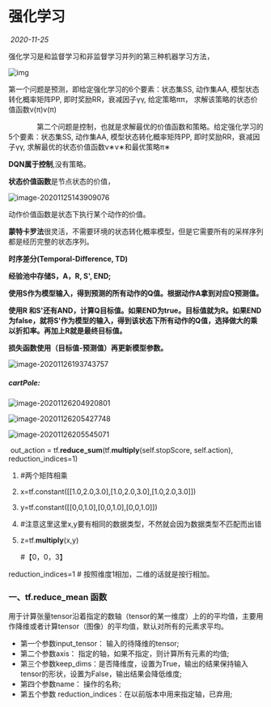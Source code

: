 # 强化学习

​																							*2020-11-25*

强化学习是和监督学习和非监督学习并列的第三种机器学习方法，								



![img](https://images2018.cnblogs.com/blog/1042406/201807/1042406-20180729161444252-1175243635.png)

第一个问题是预测，即给定强化学习的6个要素：状态集SS, 动作集AA, 模型状态转化概率矩阵PP, 即时奖励RR，衰减因子γγ, 给定策略ππ， 求解该策略的状态价值函数v(π)v(π)

　　　　第二个问题是控制，也就是求解最优的价值函数和策略。给定强化学习的5个要素：状态集SS, 动作集AA, 模型状态转化概率矩阵PP, 即时奖励RR，衰减因子γγ, 求解最优的状态价值函数v∗v∗和最优策略π∗

**DQN属于控制**,没有策略。

**状态价值函数**是节点状态的价值，



![image-20201125143909076](C:\Users\ZHZ\AppData\Roaming\Typora\typora-user-images\image-20201125143909076.png)

动作价值函数是状态下执行某个动作的价值。





**蒙特卡罗法**很灵活，不需要环境的状态转化概率模型，但是它需要所有的采样序列都是经历完整的状态序列。

**时序差分(Temporal-Difference, TD)**



**经验池中存储S，A，R,  S', END;**

**使用S作为模型输入，得到预测的所有动作的Q值。根据动作A拿到对应Q预测值。**

**使用R 和S'还有AND，计算Q目标值。如果END为true。目标值就为R。如果END为false，就将S'作为模型的输入，得到该状态下所有动作的Q值，选择做大的乘以折扣率。再加上R就是最终目标值。**

**损失函数使用（目标值-预测值）再更新模型参数。**



![image-20201126193743757](C:\Users\ZHZ\AppData\Roaming\Typora\typora-user-images\image-20201126193743757.png)

##### cartPole:



![image-20201126204920801](C:\Users\ZHZ\AppData\Roaming\Typora\typora-user-images\image-20201126204920801.png)

![image-20201126205427748](C:\Users\ZHZ\AppData\Roaming\Typora\typora-user-images\image-20201126205427748.png)

![image-20201126205545071](C:\Users\ZHZ\AppData\Roaming\Typora\typora-user-images\image-20201126205545071.png)







​            out_action = tf.**reduce_sum**(tf.**multiply**(self.stopScore, self.action), reduction_indices=1) 

1. 
   \#两个矩阵相乘

2. x=tf.constant([[1.0,2.0,3.0],[1.0,2.0,3.0],[1.0,2.0,3.0]])  

3. y=tf.constant([[0,0,1.0],[0,0,1.0],[0,0,1.0]])

4. \#注意这里这里x,y要有相同的数据类型，不然就会因为数据类型不匹配而出错

5. z=tf.**multiply**(x,y)

   #【0，0，3】

 reduction_indices=1  # 按照维度1相加，二维的话就是按行相加。





### **一、tf.reduce_mean** 函数

用于计算张量tensor沿着指定的数轴（tensor的某一维度）上的的平均值，主要用作降维或者计算tensor（图像）的平均值，默认对所有的元素求平均。

- 第一个参数input_tensor： 输入的待降维的tensor;
- 第二个参数axis： 指定的轴，如果不指定，则计算所有元素的均值;
- 第三个参数keep_dims：是否降维度，设置为True，输出的结果保持输入tensor的形状，设置为False，输出结果会降低维度;
- 第四个参数name： 操作的名称;
- 第五个参数 reduction_indices：在以前版本中用来指定轴，已弃用;